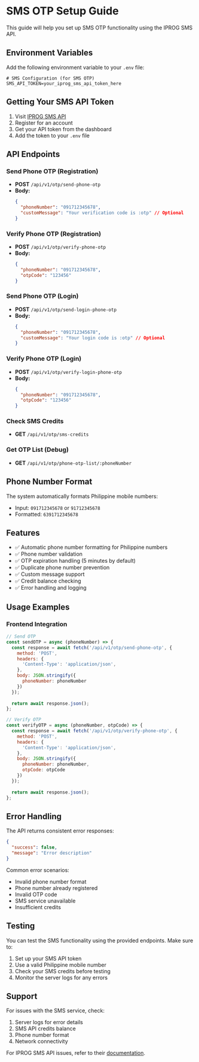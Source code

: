 # SMS OTP Setup Guide

This guide will help you set up SMS OTP functionality using the IPROG SMS API.

## Environment Variables

Add the following environment variable to your `.env` file:

```env
# SMS Configuration (for SMS OTP)
SMS_API_TOKEN=your_iprog_sms_api_token_here
```

## Getting Your SMS API Token

1. Visit [IPROG SMS API](https://sms.iprogtech.com/api/v1/documentation)
2. Register for an account
3. Get your API token from the dashboard
4. Add the token to your `.env` file

## API Endpoints

### Send Phone OTP (Registration)
- **POST** `/api/v1/otp/send-phone-otp`
- **Body:**
  ```json
  {
    "phoneNumber": "091712345678",
    "customMessage": "Your verification code is :otp" // Optional
  }
  ```

### Verify Phone OTP (Registration)
- **POST** `/api/v1/otp/verify-phone-otp`
- **Body:**
  ```json
  {
    "phoneNumber": "091712345678",
    "otpCode": "123456"
  }
  ```

### Send Phone OTP (Login)
- **POST** `/api/v1/otp/send-login-phone-otp`
- **Body:**
  ```json
  {
    "phoneNumber": "091712345678",
    "customMessage": "Your login code is :otp" // Optional
  }
  ```

### Verify Phone OTP (Login)
- **POST** `/api/v1/otp/verify-login-phone-otp`
- **Body:**
  ```json
  {
    "phoneNumber": "091712345678",
    "otpCode": "123456"
  }
  ```

### Check SMS Credits
- **GET** `/api/v1/otp/sms-credits`

### Get OTP List (Debug)
- **GET** `/api/v1/otp/phone-otp-list/:phoneNumber`

## Phone Number Format

The system automatically formats Philippine mobile numbers:
- Input: `091712345678` or `91712345678`
- Formatted: `6391712345678`

## Features

- ✅ Automatic phone number formatting for Philippine numbers
- ✅ Phone number validation
- ✅ OTP expiration handling (5 minutes by default)
- ✅ Duplicate phone number prevention
- ✅ Custom message support
- ✅ Credit balance checking
- ✅ Error handling and logging

## Usage Examples

### Frontend Integration

```javascript
// Send OTP
const sendOTP = async (phoneNumber) => {
  const response = await fetch('/api/v1/otp/send-phone-otp', {
    method: 'POST',
    headers: {
      'Content-Type': 'application/json',
    },
    body: JSON.stringify({
      phoneNumber: phoneNumber
    })
  });
  
  return await response.json();
};

// Verify OTP
const verifyOTP = async (phoneNumber, otpCode) => {
  const response = await fetch('/api/v1/otp/verify-phone-otp', {
    method: 'POST',
    headers: {
      'Content-Type': 'application/json',
    },
    body: JSON.stringify({
      phoneNumber: phoneNumber,
      otpCode: otpCode
    })
  });
  
  return await response.json();
};
```

## Error Handling

The API returns consistent error responses:

```json
{
  "success": false,
  "message": "Error description"
}
```

Common error scenarios:
- Invalid phone number format
- Phone number already registered
- Invalid OTP code
- SMS service unavailable
- Insufficient credits

## Testing

You can test the SMS functionality using the provided endpoints. Make sure to:

1. Set up your SMS API token
2. Use a valid Philippine mobile number
3. Check your SMS credits before testing
4. Monitor the server logs for any errors

## Support

For issues with the SMS service, check:
1. Server logs for error details
2. SMS API credits balance
3. Phone number format
4. Network connectivity

For IPROG SMS API issues, refer to their [documentation](https://sms.iprogtech.com/api/v1/documentation).
